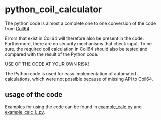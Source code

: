 # python_coil_calculator
The python code is almost a complete one to one conversion of the code from [Coil64](https://coil32.net/).

Errors that exist in Coil64 will therefore also be present in the code. Furthermore, there are no security mechanisms that check input. To be sure, the required coil calculation in Coil64 should also be tested and compared with the result of the Python code.

USE OF THE CODE AT YOUR OWN RISK!

The Python code is used for easy implementation of automated calculations, which were not possible because of missing API to Coil64.

## usage of the code
Examples for using the code can be found in [example_calc.py](example_calc.py) and [example_calc_L.py](example_calc_L.py). 
